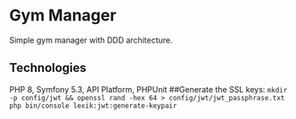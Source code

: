 # Gym Manager
Simple gym manager with DDD architecture.
## Technologies
PHP 8, Symfony 5.3, API Platform, PHPUnit
##Generate the SSL keys:
`mkdir -p config/jwt && openssl rand -hex 64 > config/jwt/jwt_passphrase.txt`  
`php bin/console lexik:jwt:generate-keypair`  
